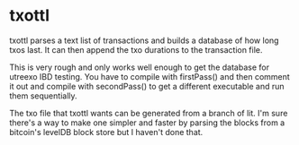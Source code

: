 # txottl

txottl parses a text list of transactions and builds a database of how long txos last.  It can then append the txo durations to the transaction file.

This is very rough and only works well enough to get the database for utreexo IBD testing.  You have to compile with firstPass() and then comment it out and compile with secondPass() to get a different executable and run them sequentially.

The txo file that txottl wants can be generated from a branch of lit.  I'm sure there's a way to make one simpler and faster by parsing the blocks from a bitcoin's levelDB block store but I haven't done that.